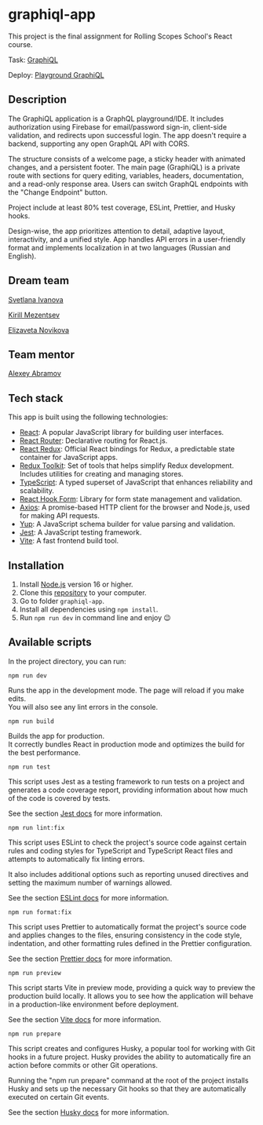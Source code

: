 # graphiql-app

This project is the final assignment for Rolling Scopes School's React course.

Task: [GraphiQL](https://github.com/rolling-scopes-school/tasks/blob/master/react/modules/graphiql.md)

Deploy: [Playground GraphiQL](https://github.com/rolling-scopes-school/tasks/blob/master/react/modules/graphiql.md)

## Description

The GraphiQL application is a GraphQL playground/IDE. It includes authorization using Firebase for email/password sign-in, client-side validation, and redirects upon successful login. The app doesn't require a backend, supporting any open GraphQL API with CORS.

The structure consists of a welcome page, a sticky header with animated changes, and a persistent footer. The main page (GraphiQL) is a private route with sections for query editing, variables, headers, documentation, and a read-only response area. Users can switch GraphQL endpoints with the "Change Endpoint" button.

Project include at least 80% test coverage, ESLint, Prettier, and Husky hooks.

Design-wise, the app prioritizes attention to detail, adaptive layout, interactivity, and a unified style. App handles API errors in a user-friendly format and implements localization in at two languages (Russian and English).

## Dream team

[Svetlana Ivanova](https://github.com/climbingirl)

[Kirill Mezentsev](https://github.com/kirillvm)

[Elizaveta Novikova](https://github.com/kotangenss)

## Team mentor

[Alexey Abramov](https://github.com/al-abramov)

## Tech stack

This app is built using the following technologies:

- [React](https://react.dev/): A popular JavaScript library for building user interfaces.
- [React Router](https://reactrouter.com/en/main): Declarative routing for React.js.
- [React Redux](https://react-redux.js.org/): Official React bindings for Redux, a predictable state container for JavaScript apps.
- [Redux Toolkit](https://redux-toolkit.js.org/): Set of tools that helps simplify Redux development. Includes utilities for creating and managing stores.
- [TypeScript](https://www.typescriptlang.org/docs/): A typed superset of JavaScript that enhances reliability and scalability.
- [React Hook Form](https://react-hook-form.com/): Library for form state management and validation.
- [Axios](https://axios-http.com/ru/docs/intro): A promise-based HTTP client for the browser and Node.js, used for making API requests.
- [Yup](https://github.com/jquense/yup): A JavaScript schema builder for value parsing and validation.
- [Jest](https://jestjs.io/): A JavaScript testing framework.
- [Vite](https://vitejs.dev/): A fast frontend build tool.

## Installation

1. Install [Node.js](https://nodejs.org/ru) version 16 or higher.
2. Clone this [repository](https://github.com/KirillVM/graphiql-app) to your computer.
3. Go to folder `graphiql-app`.
4. Install all dependencies using `npm install`.
5. Run `npm run dev` in command line and enjoy 😉

## Available scripts

In the project directory, you can run:

```
npm run dev
```

Runs the app in the development mode.
The page will reload if you make edits.\
You will also see any lint errors in the console.

```
npm run build
```

Builds the app for production.\
It correctly bundles React in production mode and optimizes the build for the best performance.

```
npm run test
```

This script uses Jest as a testing framework to run tests on a project and generates a code coverage report, providing information about how much of the code is covered by tests.

See the section [Jest docs](https://jestjs.io/docs/getting-started/) for more information.

```
npm run lint:fix
```

This script uses ESLint to check the project's source code against certain rules and coding styles for TypeScript and TypeScript React files and attempts to automatically fix linting errors.

It also includes additional options such as reporting unused directives and setting the maximum number of warnings allowed.

See the section [ESLint docs](https://eslint.org/docs/latest/) for more information.

```
npm run format:fix
```

This script uses Prettier to automatically format the project's source code and applies changes to the files, ensuring consistency in the code style, indentation, and other formatting rules defined in the Prettier configuration.

See the section [Prettier docs](https://prettier.io/docs/en/) for more information.

```
npm run preview
```

This script starts Vite in preview mode, providing a quick way to preview the production build locally. It allows you to see how the application will behave in a production-like environment before deployment.

See the section [Vite docs](https://vitejs.dev/) for more information.

```
npm run prepare
```

This script creates and configures Husky, a popular tool for working with Git hooks in a future project. Husky provides the ability to automatically fire an action before commits or other Git operations.

Running the "npm run prepare" command at the root of the project installs Husky and sets up the necessary Git hooks so that they are automatically executed on certain Git events.

See the section [Husky docs](https://typicode.github.io/husky/) for more information.

##
